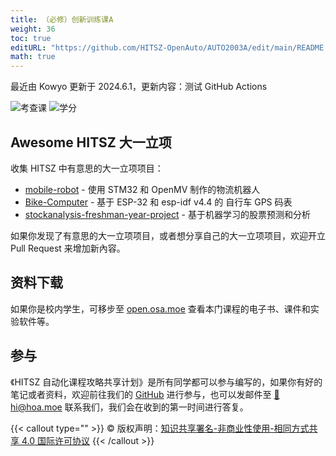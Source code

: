 ```yaml
---
title: （必修）创新训练课A
weight: 36
toc: true
editURL: "https://github.com/HITSZ-OpenAuto/AUTO2003A/edit/main/README.md"
math: true
---
```

最近由 Kowyo 更新于 2024.6.1，更新内容：测试 GitHub Actions

![考查课](https://img.shields.io/badge/%E8%80%83%E6%9F%A5%E8%AF%BE-green)
![学分](https://img.shields.io/badge/%E5%AD%A6%E5%88%86-1-moccasin)

## Awesome HITSZ 大一立项

收集 HITSZ 中有意思的大一立项项目：

- [mobile-robot](https://github.com/kowyo/mobile-robot) - 使用 STM32 和 OpenMV 制作的物流机器人
- [Bike-Computer](https://github.com/MaxwellJay256/Bike-Computer) - 基于 ESP-32 和 esp-idf v4.4 的 自行车 GPS 码表
- [stockanalysis-freshman-year-project](https://github.com/efJerryYang/stockanalysis-freshman-year-project) - 基于机器学习的股票预测和分析

如果你发现了有意思的大一立项项目，或者想分享自己的大一立项项目，欢迎开立 Pull Request 来增加新內容。

## 资料下载


如果你是校内学生，可移步至 <a href='https://open.osa.moe/openauto/AUTO2003A'>open.osa.moe</a> 查看本门课程的电子书、课件和实验软件等。

## 参与

《HITSZ 自动化课程攻略共享计划》是所有同学都可以参与编写的，如果你有好的笔记或者资料，欢迎前往我们的 [GitHub](https://github.com/HITSZ-OpenAuto) 进行参与，也可以发邮件至 [📮hi@hoa.moe](mailto:hi@hoa.moe) 联系我们，我们会在收到的第一时间进行答复。

{{< callout type="" >}}
  © 版权声明：[知识共享署名-非商业性使用-相同方式共享 4.0 国际许可协议](https://creativecommons.org/licenses/by-nc-sa/4.0/)
{{< /callout >}}

